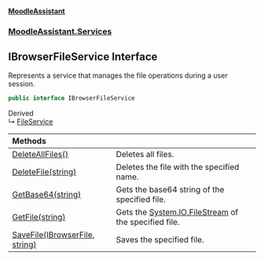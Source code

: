 #### [MoodleAssistant](index.md 'index')
### [MoodleAssistant.Services](MoodleAssistant.Services.md 'MoodleAssistant.Services')

## IBrowserFileService Interface

Represents a service that manages the file operations during a user session.

```csharp
public interface IBrowserFileService
```

Derived  
&#8627; [FileService](MoodleAssistant.Services.FileService.md 'MoodleAssistant.Services.FileService')

| Methods | |
| :--- | :--- |
| [DeleteAllFiles()](MoodleAssistant.Services.IBrowserFileService.DeleteAllFiles().md 'MoodleAssistant.Services.IBrowserFileService.DeleteAllFiles()') | Deletes all files. |
| [DeleteFile(string)](MoodleAssistant.Services.IBrowserFileService.DeleteFile(string).md 'MoodleAssistant.Services.IBrowserFileService.DeleteFile(string)') | Deletes the file with the specified name. |
| [GetBase64(string)](MoodleAssistant.Services.IBrowserFileService.GetBase64(string).md 'MoodleAssistant.Services.IBrowserFileService.GetBase64(string)') | Gets the base64 string of the specified file. |
| [GetFile(string)](MoodleAssistant.Services.IBrowserFileService.GetFile(string).md 'MoodleAssistant.Services.IBrowserFileService.GetFile(string)') | Gets the [System.IO.FileStream](https://docs.microsoft.com/en-us/dotnet/api/System.IO.FileStream 'System.IO.FileStream') of the specified file. |
| [SaveFile(IBrowserFile, string)](MoodleAssistant.Services.IBrowserFileService.SaveFile(Microsoft.AspNetCore.Components.Forms.IBrowserFile,string).md 'MoodleAssistant.Services.IBrowserFileService.SaveFile(Microsoft.AspNetCore.Components.Forms.IBrowserFile, string)') | Saves the specified file. |
